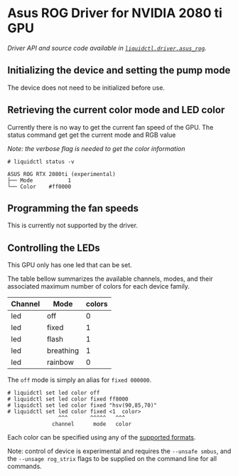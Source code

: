 # Asus ROG Driver for NVIDIA 2080 ti GPU
_Driver API and source code available in [`liquidctl.driver.asus_rog`](../liquidctl/driver/asus_rog.py)._

## Initializing the device and setting the pump mode

The device does not need to be initialized before use.

## Retrieving the current color mode and LED color


Currently there is no way to get the current fan speed of the GPU.
The status command get get the current mode and RGB value

_Note: the verbose flag is needed to get the color information_

```
# liquidctl status -v

ASUS ROG RTX 2080ti (experimental)
├── Mode           1
└── Color    #ff0000
```

## Programming the fan speeds

This is currently not supported by the driver.

## Controlling the LEDs

This GPU only has one led that can be set.


The table bellow summarizes the available channels, modes, and their associated
maximum number of colors for each device family.

| Channel  | Mode        | colors  |
| -------- | ----------- | ------- |
| led      | off         | 0       |
| led      | fixed       | 1       |
| led      | flash       | 1       |
| led      | breathing   | 1       |
| led      | rainbow     | 0       |

The `off` mode is simply an alias for `fixed 000000`.

```
# liquidctl set led color off
# liquidctl set led color fixed ff8000
# liquidctl set led color fixed "hsv(90,85,70)"
# liquidctl set led color fixed <1  color>
                ^^^       ^^^^^   ^^^
              channel      mode   color
```

Each color can be specified using any of the [supported formats](../README.md#supported-color-specification-formats).


Note: control of device is experimental and requires the
`--unsafe smbus`, and the `--unsage rog_strix` flags to be supplied on the command line for all commands.
